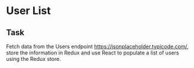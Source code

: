 # User List

## Task
Fetch data from the Users endpoint https://jsonplaceholder.typicode.com/, store the information in Redux and use React to populate a list of users using the Redux store.
